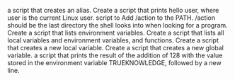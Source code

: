 a script that creates an alias.
Create a script that prints hello user, where user is the current Linux user.
script to Add /action to the PATH. /action should be the last directory the shell looks into when looking for a program.
Create a script that lists environment variables.
Create a script that lists all local variables and environment variables, and functions.
Create a script that creates a new local variable.
Create a script that creates a new global variable.
 a script that prints the result of the addition of 128 with the value stored in the environment variable TRUEKNOWLEDGE, followed by a new line.
